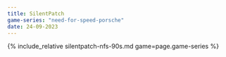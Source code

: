 ```yaml
---
title: SilentPatch
game-series: "need-for-speed-porsche"
date: 24-09-2023
---
```


{% include_relative silentpatch-nfs-90s.md game=page.game-series %}
